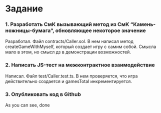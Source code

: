 # Задание

### 1. Разработать СмК вызывающий метод из СмК “Камень-ножницы-бумага”, обновляющее некоторое значение

Разработал. Файл contracts/Caller.sol. В нем написал метод createGameWithMyself, который создает игру с самим собой. Смысла мало в этом, но смысл дз в демонстрации возможностей.

### 2. Написать JS-тест на межконтрактное взаимодействие

Написал. Файл test/Caller.test.ts. В нем проверяется, что игра действительно создается и gamesTotal инкрементируется.

### 3. Опубликовать код в Github

As you can see, done
